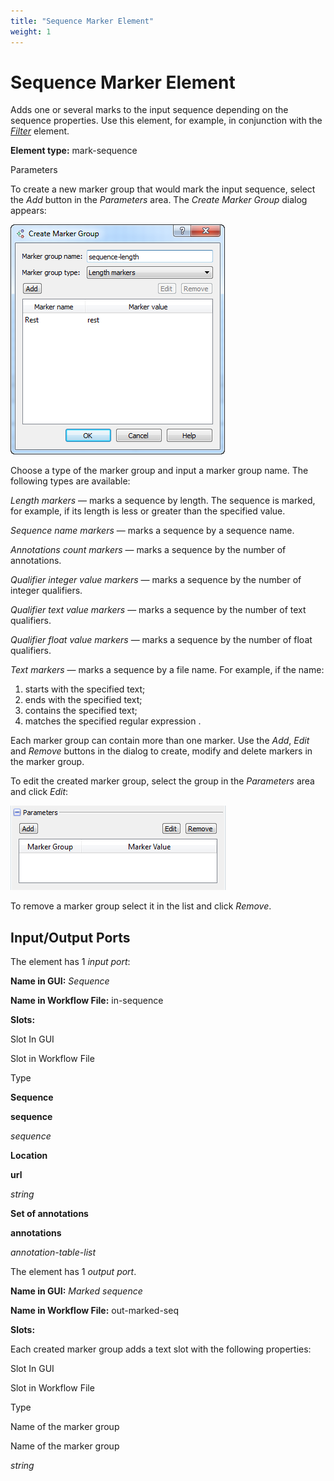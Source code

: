 ```yaml
---
title: "Sequence Marker Element"
weight: 1
---
```



# Sequence Marker Element

Adds one or several marks to the input sequence depending on the sequence properties. Use this element, for example, in conjunction with the [_Filter_](filter-element.md) element.

**Element type:** mark-sequence

Parameters

To create a new marker group that would mark the input sequence, select the _Add_ button in the _Parameters_ area. The _Create Marker Group_ dialog appears:



![](/images/65930090/65930091.png)

Choose a type of the marker group and input a marker group name. The following types are available:

_Length markers_ — marks a sequence by length. The sequence is marked, for example, if its length is less or greater than the specified value.

_Sequence name markers_ — marks a sequence by a sequence name.

_Annotations count markers_ — marks a sequence by the number of annotations.

_Qualifier integer value markers_ — marks a sequence by the number of integer qualifiers.

_Qualifier text value markers_ — marks a sequence by the number of text qualifiers.

_Qualifier float value markers_ — marks a sequence by the number of float qualifiers.

_Text markers_ — marks a sequence by a file name. For example, if the name:

1.  starts with the specified text;
2.  ends with the specified text;
3.  contains the specified text;
4.  matches the specified regular expression .

Each marker group can contain more than one marker. Use the _Add_, _Edit_ and _Remove_ buttons in the dialog to create, modify and delete markers in the marker group.

To edit the created marker group, select the group in the _Parameters_ area and click _Edit_:

![](/images/2097367/2359347.png)

To remove a marker group select it in the list and click _Remove_.

Input/Output Ports
------------------

The element has 1 _input port_:

**Name in GUI:** _Sequence_

**Name in Workflow File:** in-sequence

**Slots:**

Slot In GUI

Slot in Workflow File

Type

**Sequence**

**sequence**

_sequence_

**Location**

**url**

_string_

**Set of annotations**

**annotations**

_annotation-table-list_

The element has 1 _output port_.

**Name in GUI:** _Marked sequence_

**Name in Workflow File:** out-marked-seq

**Slots:**

Each created marker group adds a text slot with the following properties:

Slot In GUI

Slot in Workflow File

Type

Name of the marker group

Name of the marker group

_string_
